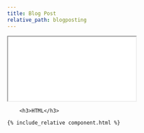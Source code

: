 ```yaml
---
title: Blog Post
relative_path: blogposting
---
```


<div class="docs-section">
	<div class="component">
		<iframe src="{{ site.baseurl}}/component/blogposting/example.html"></iframe>

		<h3>HTML</h3>

```html
{% include_relative component.html %}
```
